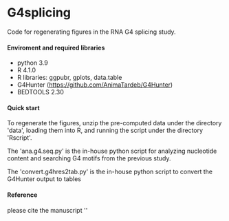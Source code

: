 # G4splicing

Code for regenerating figures in the RNA G4 splicing study.


#### Enviroment and required libraries
- python 3.9  
- R 4.1.0
- R libraries: ggpubr, gplots, data.table
- G4Hunter (https://github.com/AnimaTardeb/G4Hunter)
- BEDTOOLS 2.30

#### Quick start
To regenerate the figures, unzip the pre-computed data under the directory 'data', loading them into R, and running the script under the directory 'Rscript'.

The 'ana.g4.seq.py' is the in-house python script for analyzing nucleotide content and searching G4 motifs from the previous study.

The 'convert.g4hres2tab.py' is the in-house python script to convert the G4Hunter output to tables  


#### Reference 
please cite the manuscript ''


